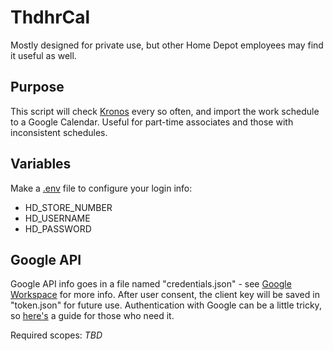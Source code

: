 # ThdhrCal
Mostly designed for private use, but other Home Depot employees may find it useful as well.

## Purpose
This script will check [Kronos](www.mythdhr.com) every so often, and import the work schedule to a Google Calendar. Useful for part-time associates and those with inconsistent schedules.

## Variables
Make a [.env](https://www.npmjs.com/package/dotenv) file to configure your login info:
- HD_STORE_NUMBER
- HD_USERNAME
- HD_PASSWORD

## Google API
Google API info goes in a file named "credentials.json" - see [Google Workspace](https://developers.google.com/workspace/guides/create-credentials) for more info. After user consent, the client key will be saved in "token.json" for future use. Authentication with Google can be a little tricky, so [here's](https://developers.google.com/identity/protocols/oauth2) a guide for those who need it.

Required scopes:
*TBD*
